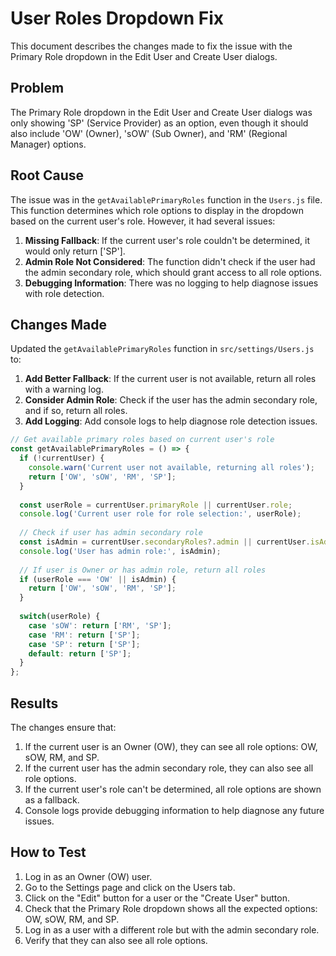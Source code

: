 # User Roles Dropdown Fix

This document describes the changes made to fix the issue with the Primary Role dropdown in the Edit User and Create User dialogs.

## Problem

The Primary Role dropdown in the Edit User and Create User dialogs was only showing 'SP' (Service Provider) as an option, even though it should also include 'OW' (Owner), 'sOW' (Sub Owner), and 'RM' (Regional Manager) options.

## Root Cause

The issue was in the `getAvailablePrimaryRoles` function in the `Users.js` file. This function determines which role options to display in the dropdown based on the current user's role. However, it had several issues:

1. **Missing Fallback**: If the current user's role couldn't be determined, it would only return ['SP'].
2. **Admin Role Not Considered**: The function didn't check if the user had the admin secondary role, which should grant access to all role options.
3. **Debugging Information**: There was no logging to help diagnose issues with role detection.

## Changes Made

Updated the `getAvailablePrimaryRoles` function in `src/settings/Users.js` to:

1. **Add Better Fallback**: If the current user is not available, return all roles with a warning log.
2. **Consider Admin Role**: Check if the user has the admin secondary role, and if so, return all roles.
3. **Add Logging**: Add console logs to help diagnose role detection issues.

```javascript
// Get available primary roles based on current user's role
const getAvailablePrimaryRoles = () => {
  if (!currentUser) {
    console.warn('Current user not available, returning all roles');
    return ['OW', 'sOW', 'RM', 'SP'];
  }
  
  const userRole = currentUser.primaryRole || currentUser.role;
  console.log('Current user role for role selection:', userRole);
  
  // Check if user has admin secondary role
  const isAdmin = currentUser.secondaryRoles?.admin || currentUser.isAdmin;
  console.log('User has admin role:', isAdmin);
  
  // If user is Owner or has admin role, return all roles
  if (userRole === 'OW' || isAdmin) {
    return ['OW', 'sOW', 'RM', 'SP'];
  }
  
  switch(userRole) {
    case 'sOW': return ['RM', 'SP'];
    case 'RM': return ['SP'];
    case 'SP': return ['SP'];
    default: return ['SP'];
  }
};
```

## Results

The changes ensure that:

1. If the current user is an Owner (OW), they can see all role options: OW, sOW, RM, and SP.
2. If the current user has the admin secondary role, they can also see all role options.
3. If the current user's role can't be determined, all role options are shown as a fallback.
4. Console logs provide debugging information to help diagnose any future issues.

## How to Test

1. Log in as an Owner (OW) user.
2. Go to the Settings page and click on the Users tab.
3. Click on the "Edit" button for a user or the "Create User" button.
4. Check that the Primary Role dropdown shows all the expected options: OW, sOW, RM, and SP.
5. Log in as a user with a different role but with the admin secondary role.
6. Verify that they can also see all role options.
